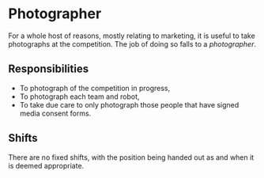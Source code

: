 Photographer
============

For a whole host of reasons, mostly relating to marketing, it is
useful to take photographs at the competition. The job of doing so
falls to a *photographer*.

Responsibilities
----------------

* To photograph of the competition in progress,
* To photograph each team and robot,
* To take due care to only photograph those people that have signed
  media consent forms.

Shifts
------

There are no fixed shifts, with the position being handed out as
and when it is deemed appropriate.

